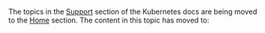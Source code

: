 The topics in the [Support](/docs/troubleshooting/) section of the Kubernetes docs
are being moved to the [Home](/docs/home/) section. The content in this topic has moved to:
